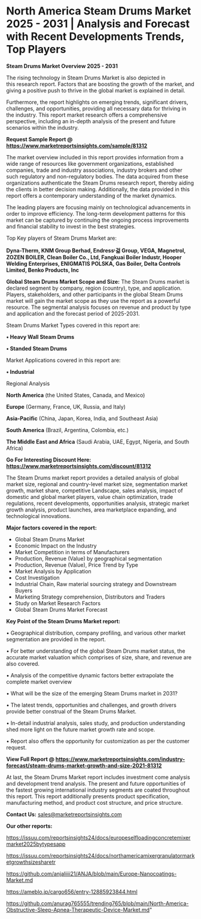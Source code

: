 # North America Steam Drums Market 2025 - 2031 | Analysis and Forecast with Recent Developments Trends, Top Players

<Strong> Steam Drums Market Overview 2025 - 2031</strong>

The rising technology in Steam Drums Market is also depicted in this research report. Factors that are boosting the growth of the market, and giving a positive push to thrive in the global market is explained in detail.

Furthermore, the report highlights on emerging trends, significant drivers, challenges, and opportunities, providing all necessary data for thriving in the industry. This report market research offers a comprehensive perspective, including an in-depth analysis of the present and future scenarios within the industry.

<strong>Request Sample Report @ <a href=https://www.marketreportsinsights.com/sample/81312>https://www.marketreportsinsights.com/sample/81312</a></strong>

The market overview included in this report provides information from a wide range of resources like government organizations, established companies, trade and industry associations, industry brokers and other such regulatory and non-regulatory bodies. The data acquired from these organizations authenticate the Steam Drums research report, thereby aiding the clients in better decision making. Additionally, the data provided in this report offers a contemporary understanding of the market dynamics.

The leading players are focusing mainly on technological advancements in order to improve efficiency. The long-term development patterns for this market can be captured by continuing the ongoing process improvements and financial stability to invest in the best strategies.

Top Key players of Steam Drums Market are:

<strong>Dyna-Therm, KNM Group Berhad, Endressᶫ걺 Group, VEGA, Magnetrol, ZOZEN BOILER, Clean Boiler Co., Ltd, Fangkuai Boiler Industr, Hooper Welding Enterprises, ENIGMATIS POLSKA, Gas Boiler, Delta Controls Limited, Benko Products, Inc</strong>

<strong><b>Global Steam Drums Market Scope and Size:</b></strong>
The Steam Drums market is declared segment by company, region (country), type, and application. Players, stakeholders, and other participants in the global Steam Drums market will gain the market scope as they use the report as a powerful resource. The segmental analysis focuses on revenue and product by type and application and the forecast period of 2025-2031.

Steam Drums Market Types covered in this report are:

<strong>• Heavy Wall Steam Drums

• Standed Steam Drums</strong>

Market Applications covered in this report are:

<strong>• Industrial</strong> 

Regional Analysis

<strong>North America</strong> (the United States, Canada, and Mexico)

<strong>Europe</strong> (Germany, France, UK, Russia, and Italy)

<strong>Asia-Pacific</strong> (China, Japan, Korea, India, and Southeast Asia)

<strong>South America</strong> (Brazil, Argentina, Colombia, etc.)

<strong>The Middle East and Africa</strong> (Saudi Arabia, UAE, Egypt, Nigeria, and South Africa)

<strong>Go For Interesting Discount Here: <a href=https://www.marketreportsinsights.com/discount/81312>https://www.marketreportsinsights.com/discount/81312</a></strong>

The Steam Drums market report provides a detailed analysis of global market size, regional and country-level market size, segmentation market growth, market share, competitive Landscape, sales analysis, impact of domestic and global market players, value chain optimization, trade regulations, recent developments, opportunities analysis, strategic market growth analysis, product launches, area marketplace expanding, and technological innovations.

<strong><b>Major factors covered in the report:</b></strong>
<ul>
  <li>Global Steam Drums Market </li>
  <li>Economic Impact on the Industry</li>
  <li>Market Competition in terms of Manufacturers</li>
  <li>Production, Revenue (Value) by geographical segmentation</li>
  <li>Production, Revenue (Value), Price Trend by Type</li>
  <li>Market Analysis by Application</li>
  <li>Cost Investigation</li>
  <li>Industrial Chain, Raw material sourcing strategy and Downstream Buyers</li>
  <li>Marketing Strategy comprehension, Distributors and Traders</li>
  <li>Study on Market Research Factors</li>
  <li>Global Steam Drums Market Forecast</li>
</ul>

<strong><b>Key Point of the Steam Drums Market report:</b></strong>

• Geographical distribution, company profiling, and various other market segmentation are provided in the report.

• For better understanding of the global Steam Drums market status, the accurate market valuation which comprises of size, share, and revenue are also covered.

• Analysis of the competitive dynamic factors better extrapolate the complete market overview

• What will be the size of the emerging Steam Drums market in 2031?

• The latest trends, opportunities and challenges, and growth drivers provide better construal of the Steam Drums Market.

• In-detail industrial analysis, sales study, and production understanding shed more light on the future market growth rate and scope.

• Report also offers the opportunity for customization as per the customer request.

<strong><b>View Full Report @ <a href=https://www.marketreportsinsights.com/industry-forecast/steam-drums-market-growth-and-size-2021-81312>https://www.marketreportsinsights.com/industry-forecast/steam-drums-market-growth-and-size-2021-81312</a></b></strong>


At last, the Steam Drums Market report includes investment come analysis and development trend analysis. The present and future opportunities of the fastest growing international industry segments are coated throughout this report. This report additionally presents product specification, manufacturing method, and product cost structure, and price structure.

<strong>Contact Us:</strong>
sales@marketreportsinsights.com

<strong>Our other reports:</strong>

<a href=https://issuu.com/reportsinsights24/docs/europeselfloadingconcretemixermarket2025bytypesapp>https://issuu.com/reportsinsights24/docs/europeselfloadingconcretemixermarket2025bytypesapp</a>

<a href=https://issuu.com/reportsinsights24/docs/northamericamixergranulatormarketgrowthsizesharetr>https://issuu.com/reportsinsights24/docs/northamericamixergranulatormarketgrowthsizesharetr</a>

<a href=https://github.com/anjaliiii21/ANJA/blob/main/Europe-Nanocoatings-Market.md>https://github.com/anjaliiii21/ANJA/blob/main/Europe-Nanocoatings-Market.md</a>

<a href=https://ameblo.jp/cargo656/entry-12885923844.html>https://ameblo.jp/cargo656/entry-12885923844.html</a>

<a href=https://github.com/anurag765555/trending765/blob/main/North-America-Obstructive-Sleep-Apnea-Therapeutic-Device-Market.md>https://github.com/anurag765555/trending765/blob/main/North-America-Obstructive-Sleep-Apnea-Therapeutic-Device-Market.md</a>"
